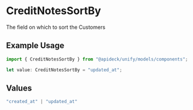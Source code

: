 # CreditNotesSortBy

The field on which to sort the Customers

## Example Usage

```typescript
import { CreditNotesSortBy } from "@apideck/unify/models/components";

let value: CreditNotesSortBy = "updated_at";
```

## Values

```typescript
"created_at" | "updated_at"
```